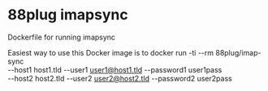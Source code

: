 # 88plug imapsync
Dockerfile for running imapsync

Easiest way to use this Docker image is to
docker run -ti --rm 88plug/imap-sync \
	--host1 host1.tld --user1 user1@host1.tld --password1 user1pass \
	--host2 host2.tld --user2 user2@host2.tld --password2 user2pass
